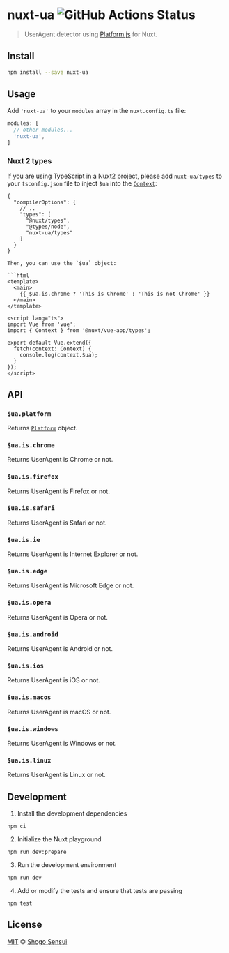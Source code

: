 # nuxt-ua ![GitHub Actions Status](https://github.com/1000ch/nuxt-ua/workflows/test/badge.svg?branch=main)

> UserAgent detector using [Platform.js](https://github.com/bestiejs/platform.js) for Nuxt.

## Install

```bash
npm install --save nuxt-ua
```

## Usage

Add `'nuxt-ua'` to your `modules` array in the `nuxt.config.ts` file:

```js
modules: [
  // other modules...
  'nuxt-ua',
]
```

### Nuxt 2 types

If you are using TypeScript in a Nuxt2 project, please add `nuxt-ua/types` to your `tsconfig.json` file to inject `$ua` into the [`Context`](https://nuxtjs.org/api/context/):

```jsonc
{
  "compilerOptions": {
    // ..
    "types": [
      "@nuxt/types",
      "@types/node",
      "nuxt-ua/types"
    ]
  }
}

Then, you can use the `$ua` object:

```html
<template>
  <main>
    {{ $ua.is.chrome ? 'This is Chrome' : 'This is not Chrome' }}
  </main>
</template>

<script lang="ts">
import Vue from 'vue';
import { Context } from '@nuxt/vue-app/types';

export default Vue.extend({
  fetch(context: Context) {
    console.log(context.$ua);
  }
});
</script>
```

## API

### `$ua.platform`

Returns [`Platform`](https://www.npmjs.com/package/@types/platform) object.

### `$ua.is.chrome`

Returns UserAgent is Chrome or not.

### `$ua.is.firefox`

Returns UserAgent is Firefox or not.

### `$ua.is.safari`

Returns UserAgent is Safari or not.

### `$ua.is.ie`

Returns UserAgent is Internet Explorer or not.

### `$ua.is.edge`

Returns UserAgent is Microsoft Edge or not.

### `$ua.is.opera`

Returns UserAgent is Opera or not.

### `$ua.is.android`

Returns UserAgent is Android or not.

### `$ua.is.ios`

Returns UserAgent is iOS or not.

### `$ua.is.macos`

Returns UserAgent is macOS or not.

### `$ua.is.windows`

Returns UserAgent is Windows or not.

### `$ua.is.linux`

Returns UserAgent is Linux or not.

## Development

1. Install the development dependencies

```
npm ci
```

2. Initialize the Nuxt playground

```
npm run dev:prepare
```

3. Run the development environment

```
npm run dev
```


4. Add or modify the tests and ensure that tests are passing

```
npm test
```

## License

[MIT](https://1000ch.mit-license.org) © [Shogo Sensui](https://github.com/1000ch)
